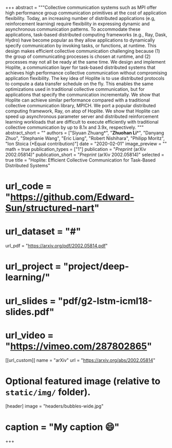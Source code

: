 +++
abstract = """Collective communication systems such as MPI offer high performance group communication primitives at the cost of application flexibility. Today, an increasing number of distributed applications (e.g, reinforcement learning) require flexibility in expressing dynamic and asynchronous communication patterns. To accommodate these applications, task-based distributed computing frameworks (e.g., Ray, Dask, Hydro) have become popular as they allow applications to dynamically specify communication by invoking tasks, or functions, at runtime. This design makes efficient collective communication challenging because (1) the group of communicating processes is chosen at runtime, and (2) processes may not all be ready at the same time.
We design and implement Hoplite, a communication layer for task-based distributed systems that achieves high performance collective communication without compromising application flexibility. The key idea of Hoplite is to use distributed protocols to compute a data transfer schedule on the fly. This enables the same optimizations used in traditional collective communication, but for applications that specify the communication incrementally. We show that Hoplite can achieve similar performance compared with a traditional collective communication library, MPICH. We port a popular distributed computing framework, Ray, on atop of Hoplite. We show that Hoplite can speed up asynchronous parameter server and distributed reinforcement learning workloads that are difficult to execute efficiently with traditional collective communication by up to 8.1x and 3.9x, respectively.
"""
abstract_short = ""
authors = ["Siyuan Zhuang*", "**Zhuohan Li***", "Danyang Zhuo", "Stephanie Wang", "Eric Liang", "Robert Nishihara", "Philipp Moritz", "Ion Stoica (*Equal contribution)"]
date = "2020-02-01"
image_preview = ""
math = true
publication_types = ["1"]
publication = "*Preprint* (arXiv 2002.05814)"
publication_short = "*Preprint* (arXiv 2002.05814)"
selected = true
title = "Hoplite: Efficient Collective Communication for Task-Based Distributed Systems"
# url_code = "https://github.com/Edward-Sun/structured-nart"
# url_dataset = "#"
url_pdf = "https://arxiv.org/pdf/2002.05814.pdf"
# url_project = "project/deep-learning/"
# url_slides = "pdf/g2-lstm-icml18-slides.pdf"
# url_video = "https://vimeo.com/287802865"

[[url_custom]]
name = "arXiv"
url = "https://arxiv.org/abs/2002.05814"

# Optional featured image (relative to `static/img/` folder).
[header]
image = "headers/bubbles-wide.jpg"
# caption = "My caption :smile:"

+++
